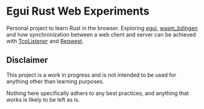 # Egui Rust Web Experiments

Personal project to learn Rust in the browser. Exploring [egui](https://github.com/emilk/egui), [wasm_bdingen](https://rustwasm.github.io/wasm-bindgen/) and how synchronization between a web client and server can be achieved with [TcpListener](https://doc.rust-lang.org/stable/std/net/struct.TcpListener.html) and [Reqwest](https://docs.rs/reqwest/latest/reqwest/).

## Disclaimer

This project is a work in progress and is not intended to be used for anything other than learning purposes.

Nothing here specifically adhers to any best practices, and anything that works is likely to be left as is.
